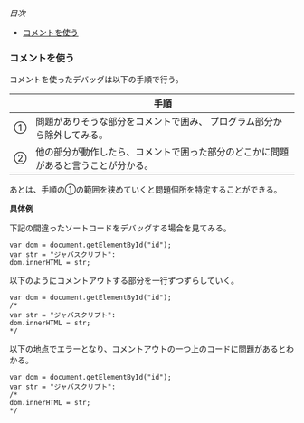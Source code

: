 *目次*
* [コメントを使う](#コメントを使う)

### コメントを使う

コメントを使ったデバッグは以下の手順で行う。

||手順|
|-|-|
|①|問題がありそうな部分をコメントで囲み、 プログラム部分から除外してみる。|
|②|他の部分が動作したら、コメントで囲った部分のどこかに問題があると言うことが分かる。|

あとは、手順の①の範囲を狭めていくと問題個所を特定することができる。

**具体例**

下記の間違ったソートコードをデバッグする場合を見てみる。

```
var dom = document.getElementById("id");
var str = "ジャバスクリプト":
dom.innerHTML = str;
```
以下のようにコメントアウトする部分を一行ずつずらしていく。
```
var dom = document.getElementById("id");
/*
var str = "ジャバスクリプト":
dom.innerHTML = str;
*/
```
以下の地点でエラーとなり、コメントアウトの一つ上のコードに問題があるとわかる。　
```
var dom = document.getElementById("id");
var str = "ジャバスクリプト":
/*
dom.innerHTML = str;
*/
```

